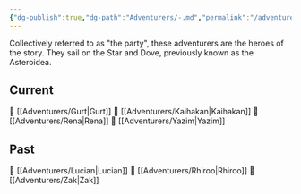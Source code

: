 ```yaml
---
{"dg-publish":true,"dg-path":"Adventurers/-.md","permalink":"/adventurers//"}
---
```


Collectively referred to as "the party", these adventurers are the heroes of the story. They sail on the Star and Dove, previously known as the Asteroidea. 

## Current 
📄 [[Adventurers/Gurt\|Gurt]]
📄 [[Adventurers/Kaihakan\|Kaihakan]]
📄 [[Adventurers/Rena\|Rena]]
📄 [[Adventurers/Yazim\|Yazim]]

## Past
📄 [[Adventurers/Lucian\|Lucian]] 
📄 [[Adventurers/Rhiroo\|Rhiroo]]
📄 [[Adventurers/Zak\|Zak]]
